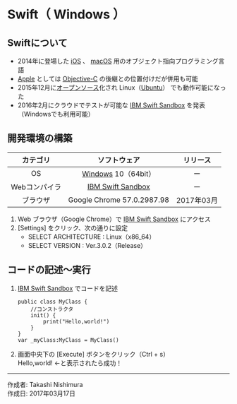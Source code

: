 # Swift（ Windows ）

## Swiftについて

* 2014年に登場した [iOS](http://bit.ly/2lw7f2p) 、 [macOS](https://ja.wikipedia.org/wiki/MacOS) 用のオブジェクト指向プログラミング言語
* [Apple](http://bit.ly/2lW4Bpm) としては [Objective-C](https://github.com/TakashiNishimura/HelloWorld/blob/master/ObjectiveC/README.md) の後継との位置付けだが併用も可能
* 2015年12月に[オープンソース](http://bit.ly/1Md3omK)化され Linux（[Ubuntu](https://www.ubuntulinux.jp/home)） でも動作可能になった
* 2016年2月にクラウドでテストが可能な [IBM Swift Sandbox](https://swift.sandbox.bluemix.net) を発表（Windowsでも利用可能）


## 開発環境の構築

|カテゴリ|ソフトウェア|リリース|
|:--:|:--:|:--:|
|OS|[Windows](https://ja.wikipedia.org/wiki/Microsoft_Windows) 10（64bit）|ー|
|Webコンパイラ|[IBM Swift Sandbox](https://swift.sandbox.bluemix.net)|ー|
|ブラウザ|Google Chrome 57.0.2987.98|2017年03月|

1. Web ブラウザ（Google Chrome）で [IBM Swift Sandbox](https://swift.sandbox.bluemix.net) にアクセス
1. [Settings] をクリック、次の通りに設定
    * SELECT ARCHITECTURE : Linux（x86_64）
    * SELECT VERSION : Ver.3.0.2（Release）


## コードの記述～実行

1. [IBM Swift Sandbox](https://swift.sandbox.bluemix.net) でコードを記述
    ```
    public class MyClass {
        //コンストラクタ
        init() {
            print("Hello,world!")
        }
    }
    var _myClass:MyClass = MyClass()
    ```

1. 画面中央下の [Execute] ボタンをクリック（Ctrl + s）  
Hello,world! ←と表示されたら成功！

***
作成者: Takashi Nishimura  
作成日: 2017年03月17日